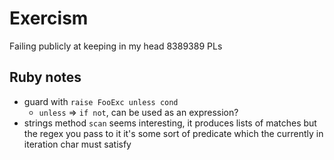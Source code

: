 # Exercism

Failing publicly at keeping in my head 8389389 PLs

## Ruby notes

* guard with `raise FooExc unless cond`
  * `unless` => `if not`, can be used as an expression?
* strings method `scan` seems interesting, it produces lists of matches but the regex you pass to it it's some sort of predicate which the currently in iteration char must satisfy
